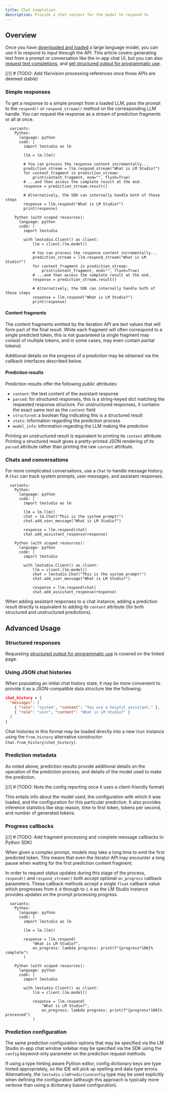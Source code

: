 ```yaml
---
title: Chat Completion
description: Provide a chat context for the model to respond to
---
```


## Overview

Once you have [downloaded and loaded](/docs/basics/index) a large language model,
you can use it to respond to input through the API. This article covers generating text
from a prompt or conversation like the in-app chat UI, but you can also
[request text completions](/docs/sdk/python/completion), and
[get structured output for programmatic use](/docs/sdk/python/structured-response).


[//] # (TODO: Add file/vision processing references once those APIs are deemed stable)

### Simple responses

To get a response to a simple prompt from a loaded LLM, pass the prompt to
the `respond()` or `respond_stream()` method on the corresponding LLM handle.
You can request the response as a stream of prediction fragments or all at once.

```lms_code_snippet
  variants:
    Python:
      language: python
      code: |
        import lmstudio as lm

        llm = lm.llm()

        # You can process the response content incrementally...
        prediction_stream = llm.respond_stream("What is LM Studio?")
        for content_fragment in prediction_stream:
            print(content_fragment, end="", flush=True)
        # ...and then access the complete result at the end.
        response = prediction_stream.result()

        # Alternatively, the SDK can internally handle both of those steps
        response = llm.respond("What is LM Studio?")
        print(response)

    Python (with scoped resources):
      language: python
      code: |
        import lmstudio

        with lmstudio.Client() as client:
            llm = client.llm.model()

            # You can process the response content incrementally...
            prediction_stream = llm.respond_stream("What is LM Studio?")
            for content_fragment in prediction_stream:
                print(content_fragment, end="", flush=True)
            # ...and then access the complete result at the end.
            response = prediction_stream.result()

            # Alternatively, the SDK can internally handle both of those steps
            response = llm.respond("What is LM Studio?")
            print(response)
```

#### Content fragments

The content fragments emitted by the iteration API are text values that will
form part of the final result. While each fragment will often correspond
to a single predicted token, this is not guaranteed (a single fragment may
consist of multiple tokens, and in some cases, may even contain partial tokens)

Additional details on the progress of a prediction may be obtained via the
callback interfaces described below.

#### Prediction results

Prediction results offer the following public attributes:

* `content`: the text content of the assistant response
* `parsed`: for structured responses, this is a string-keyed dict matching
  the requested response structure. For unstructured responses, it contains
  the exact same text as the `content` field
* `structured`: a boolean flag indicating this is a structured result
* `stats`: information regarding the prediction process
* `model_info`: information regarding the LLM making the prediction

Printing an unstructured result is equivalent to printing its `content` attribute.
Printing a structured result gives a pretty-printed JSON rendering of its `parsed`
attribute rather than printing the raw `content` attribute.

### Chats and conversations

For more complicated conversations, use a `Chat` to handle message history.
A `Chat` can track system prompts, user messages, and assistant responses.

```lms_code_snippet
  variants:
    Python:
      language: python
      code: |
        import lmstudio as lm

        llm = lm.llm()
        chat = lm.Chat("This is the system prompt!")
        chat.add_user_message("What is LM Studio?")

        response = llm.respond(chat)
        chat.add_assistant_response(response)

    Python (with scoped resources):
      language: python
      code: |
        import lmstudio

        with lmstudio.Client() as client:
            llm = client.llm.model()
            chat = lmstudio.Chat("This is the system prompt!")
            chat.add_user_message("What is LM Studio?")

            response = llm.respond(chat)
            chat.add_assistant_response(response)
```

When adding assistant responses to a chat instance, adding a
prediction result directly is equivalent to adding its `content`
attribute (for both structured and unstructured predictions).

## Advanced Usage

### Structured responses

Requesting [structured output for programmatic use](/docs/sdk/python/structured-response)
is covered on the linked page.

### Using JSON chat histories

When populating an initial chat history state, it may be more convenient
to provide it as a JSON-compatible data structure like the following:

```json
chat_history = {
  "messages": [
    { "role": "system", "content": "You are a helpful assistant." },
    { "role": "user", "content": "What is LM Studio?" }
  ]
}
```

Chat histories in this format may be loaded directly into a new `Chat` instance
using the `from_history` alternative constructor: `Chat.from_history(chat_history)`.

### Prediction metadata

As noted above, prediction results provide additional details on the operation of
the prediction process, and details of the model used to make the prediction.

[//] # (TODO: Note the config reporting once it uses a client-friendly format)

This entails info about the model used, the configuration with which it was loaded, and the configuration for this particular prediction. It also provides
inference statistics like stop reason, time to first token, tokens per second, and number of generated tokens.

### Progress callbacks

[//] # (TODO: Add fragment processing and complete message callbacks to Python SDK)

When given a complex prompt, models may take a long time to emit the first predicted token.
This means that even the iterator API may encounter a long pause when waiting for the first
prediction content fragment.

In order to request status updates during this stage of the process, `respond()` and `respond_stream()`
both accept optional `on_progress` callback parameters. These callback methods accept a single
`float` callback value which progresses from `0.0` through to `1.0` as the LM Studio instance
provides updates on the prompt processing progress.

```lms_code_snippet
  variants:
    Python:
      language: python
      code: |
        import lmstudio as lm

        llm = lm.llm()

        response = llm.respond(
            "What is LM Studio?",
            on_progress: lambda progress: print(f"{progress*100}% complete")
        )

    Python (with scoped resources):
      language: python
      code: |
        import lmstudio

        with lmstudio.Client() as client:
            llm = client.llm.model()

            response = llm.respond(
                "What is LM Studio?",
                on_progress: lambda progress: print(f"{progress*100}% processed")
            )
```

### Prediction configuration

The same prediction configuration options that may be specified via the LM Studio
in-app chat window sidebar may be specified via the SDK using the `config`
keyword-only parameter on the prediction request methods.

If using a type hinting aware Python editor, config dictionary keys are type
hinted appropriately, so the IDE will pick up spelling and data type errors.
Alternatively, the `lmstudio.LlmPredictionConfig` type may be used explicitly
when defining the configuration (although this approach is typically more
verbose than using a dictionary based configuration).
